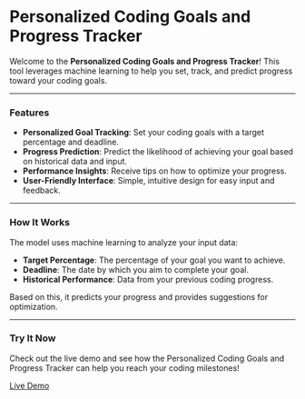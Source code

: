 # Personalized Coding Goals and Progress Tracker

Welcome to the **Personalized Coding Goals and Progress Tracker**! This tool leverages machine learning to help you set, track, and predict progress toward your coding goals.

---

### Features
- **Personalized Goal Tracking**: Set your coding goals with a target percentage and deadline.
- **Progress Prediction**: Predict the likelihood of achieving your goal based on historical data and input.
- **Performance Insights**: Receive tips on how to optimize your progress.
- **User-Friendly Interface**: Simple, intuitive design for easy input and feedback.

---

### How It Works

The model uses machine learning to analyze your input data:
- **Target Percentage**: The percentage of your goal you want to achieve.
- **Deadline**: The date by which you aim to complete your goal.
- **Historical Performance**: Data from your previous coding progress.

Based on this, it predicts your progress and provides suggestions for optimization.

---

### Try It Now

Check out the live demo and see how the Personalized Coding Goals and Progress Tracker can help you reach your coding milestones!

[Live Demo](https://ibdiptg4cxbxbrq9fxnmhx.streamlit.app/)
